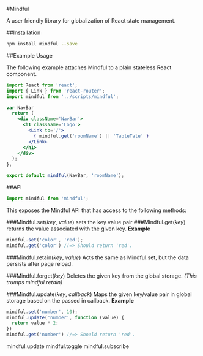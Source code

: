 #Mindful

A user friendly library for globalization of React state management.

##Installation

```bash
npm install mindful --save
```

##Example Usage

The following example attaches Mindful to a plain stateless React component.
```jsx
import React from 'react';
import { Link } from 'react-router';
import mindful from '../scripts/mindful';

var NavBar 
  return (
    <div className='NavBar'>
      <h1 className='Logo'>
        <Link to='/'>
          { mindful.get('roomName') || 'TableTale' }
        </Link>
      </h1>
    </div>
  );
};

export default mindful(NavBar, 'roomName');

```

##API

```js
import mindful from 'mindful';
```
This exposes the Mindful API that has access to the following methods:


###Mindful.set(*key*, *value*) 
sets the key value pair
###Mindful.get(*key*) 
returns the value associated with the given key.
**Example**
```js
mindful.set('color', 'red');
mindful.get('color') //=> Should return 'red'.
```
###Mindful.retain(*key*, *value*)
Acts the same as Mindful.set, but the data persists after page reload.

###Mindful.forget(*key*)
Deletes the given key from the global storage.
*(This trumps mindful.retain)*

###Mindful.update(*key*, *callback*)
Maps the given key/value pair in global storage based on the passed in callback.
**Example**
```js
mindful.set('number', 10);
mindful.update('number', function (value) {
  return value * 2;
})
mindful.get('number') //=> Should return 'red'.
```

mindful.update
mindful.toggle
mindful.subscribe